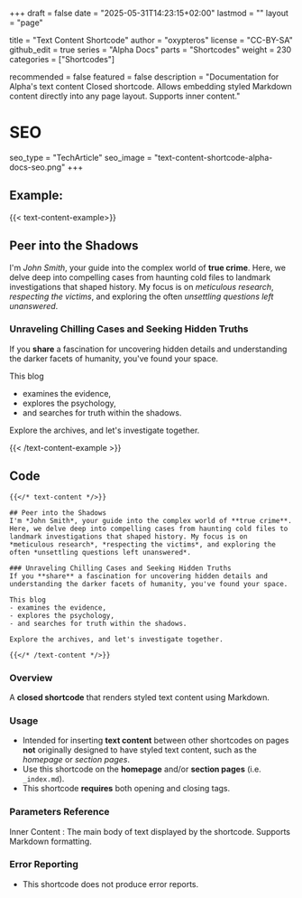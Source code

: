 +++
draft = false
date = "2025-05-31T14:23:15+02:00"
lastmod = ""
layout = "page"

title = "Text Content Shortcode"
author = "oxypteros"
license = "CC-BY-SA"
github_edit = true
series = "Alpha Docs"
  parts = "Shortcodes"
  weight = 230
categories = ["Shortcodes"]

recommended = false
featured = false
description = "Documentation for Alpha's text content Closed shortcode. Allows embedding styled Markdown content directly into any page layout. Supports inner content."
# SEO
seo_type = "TechArticle"
seo_image = "text-content-shortcode-alpha-docs-seo.png"
+++
## Example:

{{< text-content-example>}}

## Peer into the Shadows
I'm *John Smith*, your guide into the complex world of **true crime**. Here, we delve deep into compelling cases from haunting cold files to landmark investigations that shaped history. My focus is on *meticulous research*, *respecting the victims*, and exploring the often *unsettling questions left unanswered*.

### Unraveling Chilling Cases and Seeking Hidden Truths
If you **share** a fascination for uncovering hidden details and understanding the darker facets of humanity, you've found your space. 

This blog 
- examines the evidence, 
- explores the psychology, 
- and searches for truth within the shadows. 

Explore the archives, and let's investigate together.

{{< /text-content-example >}}

## Code
``` go-html-template
{{</* text-content */>}} 

## Peer into the Shadows
I'm *John Smith*, your guide into the complex world of **true crime**. Here, we delve deep into compelling cases from haunting cold files to landmark investigations that shaped history. My focus is on *meticulous research*, *respecting the victims*, and exploring the often *unsettling questions left unanswered*.

### Unraveling Chilling Cases and Seeking Hidden Truths
If you **share** a fascination for uncovering hidden details and understanding the darker facets of humanity, you've found your space. 

This blog 
- examines the evidence, 
- explores the psychology, 
- and searches for truth within the shadows. 

Explore the archives, and let's investigate together.

{{</* /text-content */>}}
```
### Overview
A **closed shortcode** that renders styled text content using Markdown.

### Usage
- Intended for inserting **text content** between other shortcodes on pages **not** originally designed to have styled text content, such as the *homepage* or *section pages*.
- Use this shortcode on the **homepage** and/or **section pages** (i.e. `_index.md`).
- This shortcode **requires** both opening and closing tags.

### Parameters Reference
Inner Content
: The main body of text displayed by the shortcode. Supports Markdown formatting. 

### Error Reporting
- This shortcode does not produce error reports.